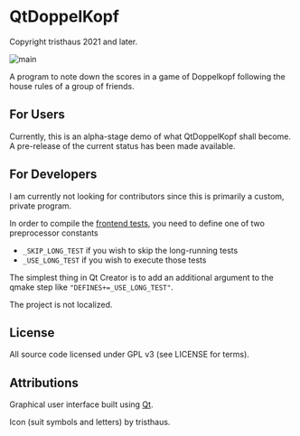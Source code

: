 ﻿# QtDoppelKopf

Copyright tristhaus 2021 and later.

![main](/../screenshot/screenshot.png?raw=true)

A program to note down the scores in a game of Doppelkopf following the house rules of a group of friends.

## For Users

Currently, this is an alpha-stage demo of what QtDoppelKopf shall become. A pre-release of the current status has been made available.

## For Developers

I am currently not looking for contributors since this is primarily a custom, private program.

In order to compile the [frontend tests](/MainWindowTest/), you need to define one of two preprocessor constants
 * `_SKIP_LONG_TEST` if you wish to skip the long-running tests
 * `_USE_LONG_TEST` if you wish to execute those tests

The simplest thing in Qt Creator is to add an additional argument to the qmake step like `"DEFINES+=_USE_LONG_TEST"`.

The project is not localized.

## License

All source code licensed under GPL v3 (see LICENSE for terms).

## Attributions

Graphical user interface built using [Qt](https://doc.qt.io/).

Icon (suit symbols and letters) by tristhaus.
